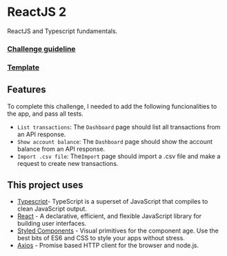 # ReactJS 2
ReactJS and Typescript fundamentals.

### [Challenge guideline](https://github.com/Rocketseat/bootcamp-gostack-desafios/tree/master/desafio-fundamentos-reactjs)
### [Template](https://github.com/Rocketseat/gostack-template-fundamentos-reactjs)

## Features

To complete this challenge, I needed to add the following funcionalities to the app, and pass all tests.

* ``List transactions``: The ``Dashboard`` page should list all transactions from an API response.
* ``Show account balance``: The ``Dashboard`` page should show the account balance from an API response.
* ``Import .csv file``: The``Import`` page should import a .csv file and make a request to create new transactions.

## This project uses

* [Typescript](https://github.com/microsoft/TypeScript)- TypeScript is a superset of JavaScript that compiles to clean JavaScript output.
* [React](https://github.com/facebook/react) - A declarative, efficient, and flexible JavaScript library for building user interfaces.
* [Styled Components](https://github.com/styled-components/styled-components) - Visual primitives for the component age. Use the best bits of ES6 and CSS to style your apps without stress.
* [Axios](https://github.com/axios/axios) - Promise based HTTP client for the browser and node.js.
